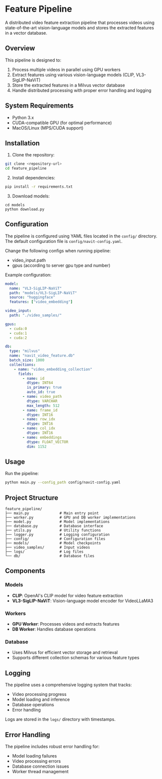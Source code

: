# Feature Pipeline

A distributed video feature extraction pipeline that processes videos using state-of-the-art vision-language models and stores the extracted features in a vector database.

## Overview

This pipeline is designed to:
1. Process multiple videos in parallel using GPU workers
2. Extract features using various vision-language models (CLIP, VL3-SigLIP-NaViT)
3. Store the extracted features in a Milvus vector database
4. Handle distributed processing with proper error handling and logging

## System Requirements

- Python 3.x
- CUDA-compatible GPU (for optimal performance)
- MacOS/Linux (MPS/CUDA support)

## Installation

1. Clone the repository:
```bash
git clone <repository-url>
cd feature_pipeline
```

2. Install dependencies:
```bash
pip install -r requirements.txt
```

3. Download models:
```
cd models
python download.py
```

## Configuration

The pipeline is configured using YAML files located in the `config/` directory. The default configuration file is `config/navit-config.yaml`.

Change the following configs when running pipeline:
- video_input.path
- gpus (according to server gpu type and number)

Example configuration:
```yaml
model:
  name: "VL3-SigLIP-NaViT"
  path: "models/VL3-SigLIP-NaViT"
  source: "huggingface"
  features: ["video_embedding"]

video_input:
  path: "./video_samples/"

gpus:
  - cuda:0
  - cuda:1
  - cuda:2

db:
  type: "milvus"
  name: "navit_video_feature.db"
  batch_size: 1000
  collections:
    - name: "video_embedding_collection"
      fields:
        - name: id
          dtype: INT64
          is_primary: true
          auto_id: true
        - name: video_path
          dtype: VARCHAR
          max_length: 512
        - name: frame_id
          dtype: INT16
        - name: row_idx
          dtype: INT16
        - name: col_idx
          dtype: INT16
        - name: embeddings
          dtype: FLOAT_VECTOR
          dim: 1152
```

## Usage

Run the pipeline:
```bash
python main.py --config_path config/navit-config.yaml
```

## Project Structure

```
feature_pipeline/
├── main.py              # Main entry point
├── worker.py            # GPU and DB worker implementations
├── model.py             # Model implementations
├── database.py          # Database interface
├── utils.py             # Utility functions
├── logger.py            # Logging configuration
├── config/              # Configuration files
├── models/              # Model checkpoints
├── video_samples/       # Input videos
├── logs/                # Log files
└── db/                  # Database files
```

## Components

### Models
- **CLIP**: OpenAI's CLIP model for video feature extraction
- **VL3-SigLIP-NaViT**: Vision-language model encoder for VideoLLaMA3

### Workers
- **GPU Worker**: Processes videos and extracts features
- **DB Worker**: Handles database operations

### Database
- Uses Milvus for efficient vector storage and retrieval
- Supports different collection schemas for various feature types

## Logging

The pipeline uses a comprehensive logging system that tracks:
- Video processing progress
- Model loading and inference
- Database operations
- Error handling

Logs are stored in the `logs/` directory with timestamps.

## Error Handling

The pipeline includes robust error handling for:
- Model loading failures
- Video processing errors
- Database connection issues
- Worker thread management
